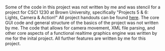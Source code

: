 Some of the code in this project was not written by me and was stencil for a project for CSCI 1230 at Brown University, specifically "Projects 5 & 6: Lights, Camera & Action!" All project handouts can be found [here](https://cs1230.graphics/projects). The core GUI code and general structure of the basics of the project was not written by me. The code that allows for camera movement, XML file parsing, and other core aspects of a functional realtime graphics engine was written by me for the inital project. All further features are written by me for this project.
